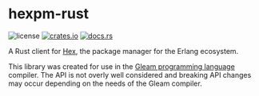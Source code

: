 # hexpm-rust

![license](https://img.shields.io/crates/l/hexpm.svg)
[![crates.io](https://img.shields.io/crates/v/hexpm.svg?logo=rust)][crates]
[![docs.rs](https://img.shields.io/badge/docs.rs-hexpm-blue)][docs]

A Rust client for [Hex][hex], the package manager for the Erlang ecosystem.

This library was created for use in the [Gleam programming language][gleam]
compiler. The API is not overly well considered and breaking API changes may
occur depending on the needs of the Gleam compiler.

[hex]: https://hex.pm/
[gleam]: https://gleam.run/
[crates]: https://crates.io/crates/hexpm
[docs]: https://docs.rs/hexpm
